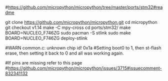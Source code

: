 #https://github.com/micropython/micropython/tree/master/ports/stm32#readme

git clone https://github.com/micropython/micropython.git
cd micropython
git checkout v1.14
make -C mpy-cross
cd ports/stm32/
make BOARD=NUCLEO_F746ZG
sudo pacman -S stlink
sudo make BOARD=NUCLEO_F746ZG deploy-stlink

#WARN common.c: unknown chip id! 0x1a
#Setting boot0 to 1, then st-flash erase, then setting it back to 0 and all was working again.

#If pins are missing refer to this page
#https://github.com/micropython/micropython/issues/3715#issuecomment-832341132
